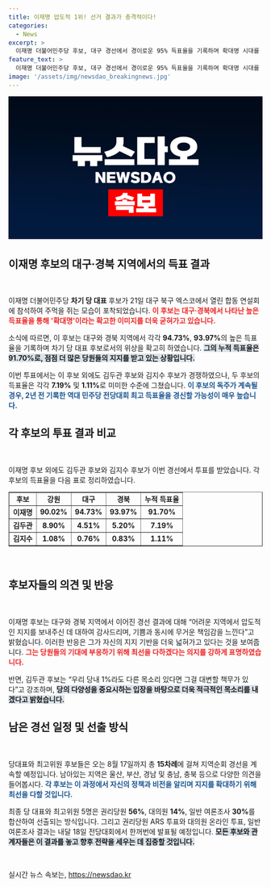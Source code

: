 ```yaml
---
title: 이재명 압도적 1위! 선거 결과가 충격적이다!
categories:
  - News
excerpt: >
  이재명 더불어민주당 후보, 대구 경선에서 경이로운 95% 득표율을 기록하며 확대명 시대를 조명받고 있다. 전국 순회 경선이 진행 중인 가운데, 과연 역대 최고 득표율을 경신할 수 있을까? 관심이 집중된다!
feature_text: >
  이재명 더불어민주당 후보, 대구 경선에서 경이로운 95% 득표율을 기록하며 확대명 시대를 조명받고 있다. 전국 순회 경선이 진행 중인 가운데, 과연 역대 최고 득표율을 경신할 수 있을까? 관심이 집중된다!
image: '/assets/img/newsdao_breakingnews.jpg'
---
```


<p><img src="/assets/img/newsdao_breakingnews.jpg" alt="ontimetimes 속보" /></p>

<h2 data-ke-size="size26">이재명 후보의 대구·경북 지역에서의 득표 결과</h2>

<p data-ke-size="size16">&nbsp;</p>

<p>이재명 더불어민주당 <b>차기 당 대표</b> 후보가 21일 대구 북구 엑스코에서 열린 합동 연설회에 참석하여 주먹을 쥐는 모습이 포착되었습니다. <b><span style="color: #ee2323;">이 후보는 대구·경북에서 나타난 높은 득표율을 통해 '확대명'이라는 확고한 이미지를 더욱 굳혀가고 있습니다.</span></b> </p>

<p>소식에 따르면, 이 후보는 대구와 경북 지역에서 각각 <b>94.73%</b>, <b>93.97%</b>의 높은 득표율을 기록하며 차기 당 대표 후보로서의 위상을 확고히 하였습니다. <b><span style="background-color: #21538527;">그의 누적 득표율은 91.70%로, 점점 더 많은 당원들의 지지를 받고 있는 상황입니다.</span></b> </p>

<p>이번 투표에서는 이 후보 외에도 김두관 후보와 김지수 후보가 경쟁하였으나, 두 후보의 득표율은 각각 <b>7.19%</b> 및 <b>1.11%</b>로 미미한 수준에 그쳤습니다. <b><span style="color: #1a5490;">이 후보의 독주가 계속될 경우, 2년 전 기록한 역대 민주당 전당대회 최고 득표율을 경신할 가능성이 매우 높습니다.</span></b></p>

<h2 data-ke-size="size26">각 후보의 투표 결과 비교</h2>

<p data-ke-size="size16">&nbsp;</p>

<p>이재명 후보 외에도 김두관 후보와 김지수 후보가 이번 경선에서 투표를 받았습니다. 각 후보의 득표율을 다음 표로 정리하였습니다.</p>

<table style="width: 100%; height: auto;" border="1">
    <tbody>
        <tr>
            <td style="text-align: center; height: 17px;"><b>후보</b></td>
            <td style="text-align: center; height: 17px;"><b>강원</b></td>
            <td style="text-align: center; height: 17px;"><b>대구</b></td>
            <td style="text-align: center; height: 17px;"><b>경북</b></td>
            <td style="text-align: center; height: 17px;"><b>누적 득표율</b></td>
        </tr>
        <tr>
            <td style="text-align: center; height: 17px;"><b>이재명</b></td>
            <td style="text-align: center; height: 17px;"><b>90.02%</b></td>
            <td style="text-align: center; height: 17px;"><b>94.73%</b></td>
            <td style="text-align: center; height: 17px;"><b>93.97%</b></td>
            <td style="text-align: center; height: 17px;"><b>91.70%</b></td>
        </tr>
        <tr>
            <td style="text-align: center; height: 17px;"><b>김두관</b></td>
            <td style="text-align: center; height: 17px;"><b>8.90%</b></td>
            <td style="text-align: center; height: 17px;"><b>4.51%</b></td>
            <td style="text-align: center; height: 17px;"><b>5.20%</b></td>
            <td style="text-align: center; height: 17px;"><b>7.19%</b></td>
        </tr>
        <tr>
            <td style="text-align: center; height: 17px;"><b>김지수</b></td>
            <td style="text-align: center; height: 17px;"><b>1.08%</b></td>
            <td style="text-align: center; height: 17px;"><b>0.76%</b></td>
            <td style="text-align: center; height: 17px;"><b>0.83%</b></td>
            <td style="text-align: center; height: 17px;"><b>1.11%</b></td>
        </tr>
    </tbody>
</table>

<p data-ke-size="size16">&nbsp;</p>

<h2 data-ke-size="size26">후보자들의 의견 및 반응</h2>

<p data-ke-size="size16">&nbsp;</p>

<p>이재명 후보는 대구와 경북 지역에서 이어진 경선 결과에 대해 “어려운 지역에서 압도적인 지지를 보내주신 데 대하여 감사드리며, 기쁨과 동시에 무거운 책임감을 느낀다”고 밝혔습니다. 이러한 반응은 그가 자신의 지지 기반을 더욱 넓혀가고 있다는 것을 보여줍니다. <b><span style="color: #ee2323;">그는 당원들의 기대에 부응하기 위해 최선을 다하겠다는 의지를 강하게 표명하였습니다.</span></b></p>

<p>반면, 김두관 후보는 “우리 당내 1%라도 다른 목소리 있다면 그걸 대변할 책무가 있다”고 강조하며, <b><span style="background-color: #21538527;">당의 다양성을 중요시하는 입장을 바탕으로 더욱 적극적인 목소리를 내겠다고 밝혔습니다.</span></b></p>

<h2 data-ke-size="size26">남은 경선 일정 및 선출 방식</h2>

<p data-ke-size="size16">&nbsp;</p>

<p>당대표와 최고위원 후보들은 오는 8월 17일까지 총 <b>15차례</b>에 걸쳐 지역순회 경선을 계속할 예정입니다. 남아있는 지역은 울산, 부산, 경남 및 충남, 충북 등으로 다양한 의견을 들어봅시다. <b><span style="color: #1a5490;">각 후보는 이 과정에서 자신의 정책과 비전을 알리며 지지를 확대하기 위해 최선을 다할 것입니다.</span></b> </p>

<p>최종 당 대표와 최고위원 5명은 권리당원 <b>56%</b>, 대의원 <b>14%</b>, 일반 여론조사 <b>30%</b>를 합산하여 선출되는 방식입니다. 그리고 권리당원 ARS 투표와 대의원 온라인 투표, 일반 여론조사 결과는 내달 18일 전당대회에서 한꺼번에 발표될 예정입니다. <b><span style="background-color: #21538527;">모든 후보와 관계자들은 이 결과를 놓고 향후 전략을 세우는 데 집중할 것입니다.</span></b> </p>

<p data-ke-size="size16">&nbsp;</p>
실시간 뉴스 속보는, <a href="https://newsdao.kr" rel="dofollow">https://newsdao.kr</a>


